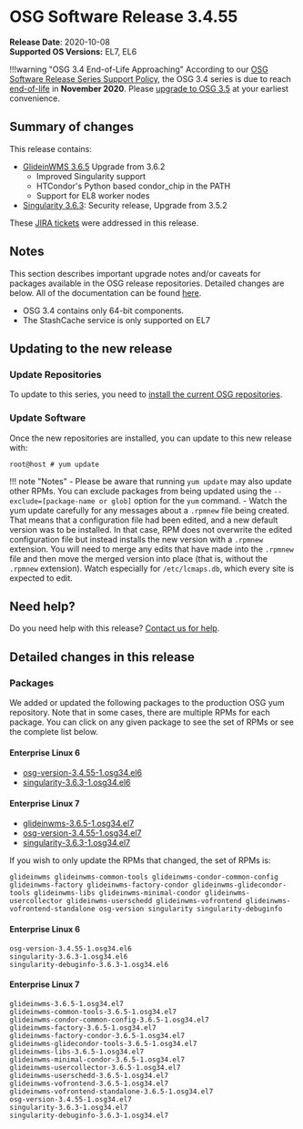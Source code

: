 OSG Software Release 3.4.55
===========================

**Release Date**: 2020-10-08    
**Supported OS Versions:** EL7, EL6

!!!warning "OSG 3.4 End-of-Life Approaching"
    According to our
    [OSG Software Release Series Support Policy](https://opensciencegrid.org/technology/policy/release-series/),
    the OSG 3.4 series is due to reach
    [end-of-life](https://opensciencegrid.org/technology/policy/release-series/#life-cycle-dates) in **November 2020**.
    Please [upgrade to OSG 3.5](https://opensciencegrid.org/docs/release/release_series/#updating-to-osg-35)
    at your earliest convenience.

Summary of changes
------------------

This release contains:

-   [GlideinWMS 3.6.5](https://glideinwms.fnal.gov/doc.v3_6_5/history.html) Upgrade from 3.6.2
    -   Improved Singularity support
    -   HTCondor's Python based condor\_chip in the PATH
    -   Support for EL8 worker nodes
-   [Singularity 3.6.3](https://github.com/sylabs/singularity/releases/tag/v3.6.3): Security release, Upgrade from 3.5.2

These [JIRA tickets](https://jira.opensciencegrid.org/issues/?jql=project%20%3D%20SOFTWARE%20AND%20fixVersion%20%3D%203.4.55%20ORDER%20BY%20priority%20DESC%2C%20key%20DESC) were addressed in this release.

Notes
-----

This section describes important upgrade notes and/or caveats for packages available in the OSG release repositories.
Detailed changes are below. All of the documentation can be found [here](/index.md).

-   OSG 3.4 contains only 64-bit components.
-   The StashCache service is only supported on EL7

Updating to the new release
---------------------------

### Update Repositories

To update to this series, you need to [install the current OSG repositories](/common/yum#install-osg-repositories).

### Update Software

Once the new repositories are installed, you can update to this new release with:

``` console
root@host # yum update
```

!!! note "Notes"
    -   Please be aware that running `yum update` may also update other RPMs. You can exclude packages from being updated using the `--exclude=[package-name or glob]` option for the `yum` command.
    -   Watch the yum update carefully for any messages about a `.rpmnew` file being created. That means that a configuration file had been edited, and a new default version was to be installed. In that case, RPM does not overwrite the edited configuration file but instead installs the new version with a `.rpmnew` extension. You will need to merge any edits that have made into the `.rpmnew` file and then move the merged version into place (that is, without the `.rpmnew` extension). Watch especially for `/etc/lcmaps.db`, which every site is expected to edit.

Need help?
----------

Do you need help with this release? [Contact us for help](/common/help).

Detailed changes in this release
--------------------------------

### Packages

We added or updated the following packages to the production OSG yum repository. Note that in some cases, there are multiple RPMs for each package. You can click on any given package to see the set of RPMs or see the complete list below.

#### Enterprise Linux 6

-   [osg-version-3.4.55-1.osg34.el6](https://koji.chtc.wisc.edu/koji/search?match=glob&type=build&terms=osg-version-3.4.55-1.osg34.el6)
-   [singularity-3.6.3-1.osg34.el6](https://koji.chtc.wisc.edu/koji/search?match=glob&type=build&terms=singularity-3.6.3-1.osg34.el6)

#### Enterprise Linux 7

-   [glideinwms-3.6.5-1.osg34.el7](https://koji.chtc.wisc.edu/koji/search?match=glob&type=build&terms=glideinwms-3.6.5-1.osg34.el7)
-   [osg-version-3.4.55-1.osg34.el7](https://koji.chtc.wisc.edu/koji/search?match=glob&type=build&terms=osg-version-3.4.55-1.osg34.el7)
-   [singularity-3.6.3-1.osg34.el7](https://koji.chtc.wisc.edu/koji/search?match=glob&type=build&terms=singularity-3.6.3-1.osg34.el7)

If you wish to only update the RPMs that changed, the set of RPMs is:

    glideinwms glideinwms-common-tools glideinwms-condor-common-config glideinwms-factory glideinwms-factory-condor glideinwms-glidecondor-tools glideinwms-libs glideinwms-minimal-condor glideinwms-usercollector glideinwms-userschedd glideinwms-vofrontend glideinwms-vofrontend-standalone osg-version singularity singularity-debuginfo

#### Enterprise Linux 6

``` file
osg-version-3.4.55-1.osg34.el6
singularity-3.6.3-1.osg34.el6
singularity-debuginfo-3.6.3-1.osg34.el6
```

#### Enterprise Linux 7

``` file
glideinwms-3.6.5-1.osg34.el7
glideinwms-common-tools-3.6.5-1.osg34.el7
glideinwms-condor-common-config-3.6.5-1.osg34.el7
glideinwms-factory-3.6.5-1.osg34.el7
glideinwms-factory-condor-3.6.5-1.osg34.el7
glideinwms-glidecondor-tools-3.6.5-1.osg34.el7
glideinwms-libs-3.6.5-1.osg34.el7
glideinwms-minimal-condor-3.6.5-1.osg34.el7
glideinwms-usercollector-3.6.5-1.osg34.el7
glideinwms-userschedd-3.6.5-1.osg34.el7
glideinwms-vofrontend-3.6.5-1.osg34.el7
glideinwms-vofrontend-standalone-3.6.5-1.osg34.el7
osg-version-3.4.55-1.osg34.el7
singularity-3.6.3-1.osg34.el7
singularity-debuginfo-3.6.3-1.osg34.el7
```

